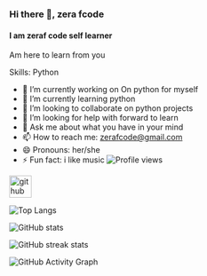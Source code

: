 
### Hi there 👋, zera fcode
#### I am zeraf code self learner 
Am here to learn from you

Skills: Python

- 🔭 I’m currently working on On python for myself 
- 🌱 I’m currently learning python 
- 👯 I’m looking to collaborate on  python projects 
- 🤔 I’m looking for help with forward to learn 
- 💬 Ask me about what you have in your mind 
- 📫 How to reach me: zerafcode@gmail.com 
- 😄 Pronouns: her/she 
- ⚡ Fun fact: i like music 
![Profile views](https://gpvc.arturio.dev/ZerafCode)  

[<img src='https://cdn.jsdelivr.net/npm/simple-icons@3.0.1/icons/github.svg' alt='github' height='40'>](https://github.com/ZerafCode)  

![Top Langs](https://github-readme-stats.vercel.app/api/top-langs/?username=ZerafCode)

![GitHub stats](https://github-readme-stats.vercel.app/api?username=ZerafCode&show_icons=true&count_private=true)  

![GitHub streak stats](https://github-readme-streak-stats.herokuapp.com/?user=ZerafCode) 



![GitHub Activity Graph](https://activity-graph.herokuapp.com/graph?username=ZerafCode)  




<!--
**ZerafCode/ZerafCode** is a ✨ _special_ ✨ repository because its `README.md` (this file) appears on your GitHub profile.
-->
